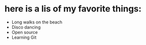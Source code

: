 # here is a lis of my favorite things:
- Long walks on the beach 
- Disco dancing
- Open source
- Learning Git 
